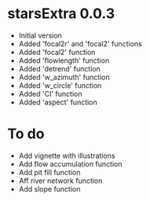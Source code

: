 # starsExtra 0.0.3

* Initial version
* Added 'focal2r' and 'focal2' functions
* Added 'focal2' function
* Added 'flowlength' function
* Added 'detrend' function
* Added 'w_azimuth' function
* Added 'w_circle' function
* Added 'CI' function
* Added 'aspect' function

# To do

* Add vignette with illustrations
* Add flow accumulation function
* Add pit fill function
* Aff river network function
* Add slope function

